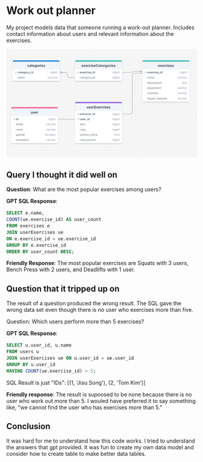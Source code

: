 # Work out planner

My project models data that someone running a work-out planner. Includes contact information about users and relevant information about the exercises.



<img src="schema.png">



## Query I thought it did well on

**Question**: What are the most popular exercises among users?

**GPT SQL Response**:
```sql
SELECT e.name, 
COUNT(ue.exercise_id) AS user_count 
FROM exercises e 
JOIN userExercises ue 
ON e.exercise_id = ue.exercise_id 
GROUP BY e.exercise_id 
ORDER BY user_count DESC;
```

**Friendly Response**: The most popular exercises are Squats with 3 users, Bench Press with 2 users, and Deadlifts with 1 user.




## Question that it tripped up on
The result of a question produced the wrong result. The SQL gave the wrong data set even though there is no user who exercises more than five.



Question: Which users perform more than 5 exercises?

**GPT SQL Response**:
```sql
SELECT u.user_id, u.name 
FROM users u 
JOIN userExercises ue ON u.user_id = ue.user_id 
GROUP BY u.user_id 
HAVING COUNT(ue.exercise_id) > 5;
```

SQL Result is just "IDs": [(1, 'Jisu Song'), (2, 'Tom Kim')]

**Friendly response**: The result is supoosed to be none because there is no user who work out more than 5. I wouled have preferred it to say something like, "we cannot find the user who has exercises more than 5."

## Conclusion
It was hard for me to understand how this code works. I tried to understand the answers that gpt provided. It was fun to create my own data model and consider how to create table to make better data tables. 
```


